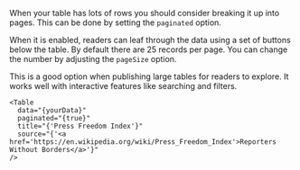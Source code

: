 When your table has lots of rows you should consider breaking it up into pages. This can be done by setting the `paginated` option.

When it is enabled, readers can leaf through the data using a set of buttons below the table. By default there are 25 records per page. You can change the number by adjusting the `pageSize` option.

This is a good option when publishing large tables for readers to explore. It works well with interactive features like searching and filters.

```svelte
<Table
  data="{yourData}"
  paginated="{true}"
  title="{'Press Freedom Index'}"
  source="{'<a href='https://en.wikipedia.org/wiki/Press_Freedom_Index'>Reporters Without Borders</a>'}"
/>
```
